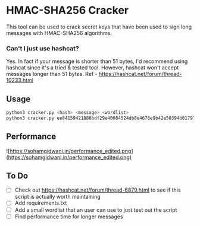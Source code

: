 # HMAC-SHA256 Cracker

This tool can be used to crack secret keys that have been used to sign long messages with HMAC-SHA256 algorithms.

### Can't I just use hashcat?
Yes. In fact if your message is shorter than 51 bytes, I'd recommend using hashcat since it's a tried & tested tool. However, hashcat won't accept messages longer than 51 bytes.
Ref - https://hashcat.net/forum/thread-10233.html

## Usage
```sh
python3 cracker.py <hash> <message> <wordlist>
python3 cracker.py ee84159421888bdf29e40084524db8e4676e9b42e50394b017976df72e1f1460 "This is a super long message that will be rejected by hashcat because it is way too long." /usr/share/seclists/Passwords/xato-net-10-million-passwords-1000.txt
```

## Performance
![https://sohamgidwani.in/performance_edited.png](https://sohamgidwani.in/performance_edited.png)

## To Do
- [ ] Check out https://hashcat.net/forum/thread-6879.html to see if this script is actually worth maintaining
- [ ] Add requirements.txt
- [ ] Add a small wordlist that an user can use to just test out the script
- [ ] Find performance time for longer messages
